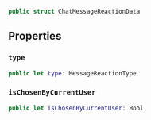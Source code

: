 
``` swift
public struct ChatMessageReactionData 
```

## Properties

### `type`

``` swift
public let type: MessageReactionType
```

### `isChosenByCurrentUser`

``` swift
public let isChosenByCurrentUser: Bool
```
